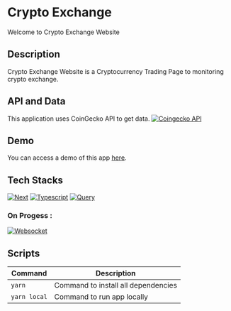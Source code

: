 # Crypto Exchange

Welcome to Crypto Exchange Website

## Description

Crypto Exchange Website is a Cryptocurrency Trading Page to monitoring crypto exchange.

## API and Data

This application uses CoinGecko API to get data. [![Coingecko API][CoinGecko]][CoinGecko-url]

## Demo

You can access a demo of this app [here](https://crypto-exchange-puce.vercel.app/).

## Tech Stacks

[![Next][Next.js]][Next-url] [![Typescript][Ts]][Ts-url] [![Query][React-query]][React-query-url]

### On Progess :

[![Websocket][Socket]][Socket-url]

## Scripts

| Command      | Description                         |
| ------------ | ----------------------------------- |
| `yarn`       | Command to install all dependencies |
| `yarn local` | Command to run app locally          |

<!-- MARKDOWN LINKS & IMAGES -->
<!-- https://www.markdownguide.org/basic-syntax/#reference-style-links -->

[Docker-img]: https://img.shields.io/badge/Docker-%230077B5.svg?&style=for-the-badge&logo=docker&logoColor=white
[Docker-url]: https://www.docker.com/
[Next.js]: https://img.shields.io/badge/Next%20JS-000000?style=for-the-badge&logo=next.js&logoColor=white
[Next-url]: https://nextjs.org/
[React-query]: https://img.shields.io/badge/React%20Query-873E23?style=for-the-badge&logo=react-query&logoColor=white
[React-query-url]: https://tanstack.com/query/v3/
[CoinGecko]: https://img.shields.io/badge/Coingecko%20Api-3CB371?style=for-the-badge&logo=coingecko&logoColor=white
[CoinGecko-url]: https://www.coingecko.com/en/api/documentation
[Socket]: https://img.shields.io/badge/Websocket-4682B4?style=for-the-badge&logo=socket&logoColor=white
[Socket-url]: https://www.npmjs.com/package/react-use-websocket
[Ts]: https://img.shields.io/badge/Typescript-000000?style=for-the-badge&logo=typescript&logoColor=yellow
[Ts-url]: https://www.typescriptlang.org/
